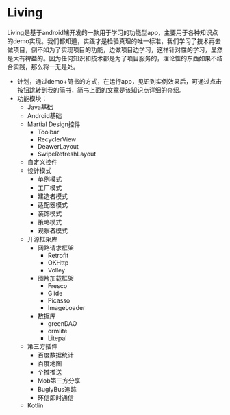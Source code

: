 # Living
Living是基于android端开发的一款用于学习的功能型app，主要用于各种知识点的demo实现。我们都知道，实践才是检验真理的唯一标准，我们学习了技术再去做项目，倒不如为了实现项目的功能，边做项目边学习，这样针对性的学习，显然是大有裨益的。因为任何知识和技术都是为了项目服务的，理论性的东西如果不结合实践，那么将一无是处。
  * 计划，通过demo+简书的方式，在运行app，见识到实例效果后，可通过点击按钮跳转到我的简书，简书上面的文章是该知识点详细的介绍。
  * 功能模块：
    * Java基础
    * Android基础
    * Martial Design控件
      * Toolbar
      * RecyclerView
      * DeawerLayout
      * SwipeRefreshLayout
    * 自定义控件
    * 设计模式
      * 单例模式
      * 工厂模式
      * 建造者模式
      * 适配器模式
      * 装饰模式
      * 策略模式
      * 观察者模式
    * 开源框架库
      * 网路请求框架
        * Retrofit
        * OKHttp
        * Volley
      * 图片加载框架
        * Fresco
        * Glide
        * Picasso
        * ImageLoader
      * 数据库
         * greenDAO
         * ormlite
         * Litepal
    * 第三方插件
      * 百度数据统计
      * 百度地图
      * 个推推送
      * Mob第三方分享
      * BuglyBus追踪
      * 环信即时通信
    * Kotlin
      
